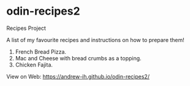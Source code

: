 # odin-recipes2
Recipes Project 

A list of my favourite recipes and instructions on how to prepare them!
1. French Bread Pizza.
2. Mac and Cheese with bread crumbs as a topping.
3. Chicken Fajita.

View on Web:
https://andrew-ih.github.io/odin-recipes2/
